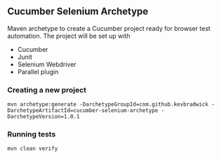 Cucumber Selenium Archetype
---

Maven archetype to create a Cucumber project ready for browser test automation. The project will
be set up with

- Cucumber
- Junit
- Selenium Webdriver
- Parallel plugin


### Creating a new project

    mvn archetype:generate -DarchetypeGroupId=com.github.kevbradwick -DarchetypeArtifactId=cucumber-selenium-archetype -DarchetypeVersion=1.0.1
    
### Running tests

    mvn clean verify

